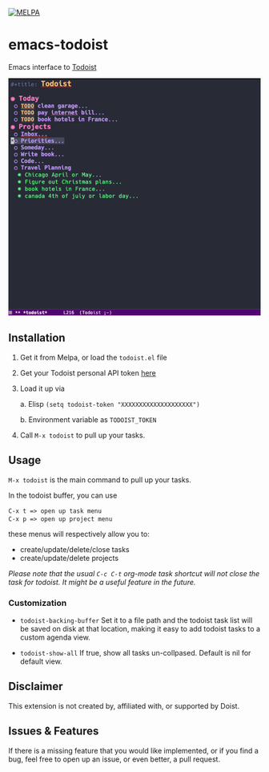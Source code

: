 [![MELPA](https://melpa.org/packages/todoist-badge.svg)](https://melpa.org/#/todoist)

# emacs-todoist
Emacs interface to [Todoist](https://todoist.com)

![alt text](screenshot.png)

## Installation
1. Get it from Melpa, or load the `todoist.el` file
2. Get your Todoist personal API token [here](https://todoist.com/Users/viewPrefs?page=integrations)
3. Load it up via

   a. Elisp
       ```
       (setq todoist-token "XXXXXXXXXXXXXXXXXXXX")
       ```

   b. Environment variable as `TODOIST_TOKEN`

4. Call `M-x todoist` to pull up your tasks.

## Usage

`M-x todoist` is the main command to pull up your tasks.

In the todoist buffer, you can use
```
C-x t => open up task menu
C-x p => open up project menu
```
these menus will respectively allow you to:
- create/update/delete/close tasks
- create/update/delete projects

*Please note that the usual `C-c C-t` org-mode task shortcut will not close the task for todoist. It might be a useful feature in the future.*

### Customization

- `todoist-backing-buffer`
  Set it to a file path and the todoist task list will be saved on disk at that location, making it easy to add todoist tasks to a custom agenda view.

- `todoist-show-all`
  If true, show all tasks un-collpased. Default is nil for default view.

## Disclaimer
This extension is not created by, affiliated with, or supported by Doist.

## Issues & Features
If there is a missing feature that you would like implemented, or if you find a bug, feel free to open up an issue, or even better, a pull request.
